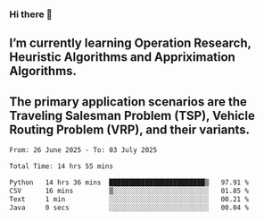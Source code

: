 ### Hi there 👋
## I’m currently learning Operation Research, Heuristic Algorithms and Appriximation Algorithms.
## The primary application scenarios are the Traveling Salesman Problem (TSP), Vehicle Routing Problem (VRP), and their variants.
<!--START_SECTION:waka-->

```txt
From: 26 June 2025 - To: 03 July 2025

Total Time: 14 hrs 55 mins

Python   14 hrs 36 mins  ████████████████████████▒   97.91 %
CSV      16 mins         ▒░░░░░░░░░░░░░░░░░░░░░░░░   01.85 %
Text     1 min           ░░░░░░░░░░░░░░░░░░░░░░░░░   00.21 %
Java     0 secs          ░░░░░░░░░░░░░░░░░░░░░░░░░   00.04 %
```

<!--END_SECTION:waka-->
<!--
**Bookervsky/Bookervsky** is a ✨ _special_ ✨ repository because its `README.md` (this file) appears on your GitHub profile.

Here are some ideas to get you started:

- 🔭 I’m currently working on ...
- 🌱 I’m currently learning ...
- 👯 I’m looking to collaborate on ...
- 🤔 I’m looking for help with ...
- 💬 Ask me about ...
- 📫 How to reach me: ...
- 😄 Pronouns: ...
- ⚡ Fun fact: ...
-->
